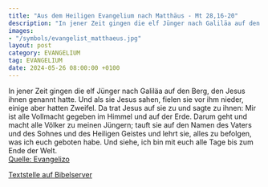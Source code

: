 ```yaml
---
title: "Aus dem Heiligen Evangelium nach Matthäus - Mt 28,16-20"
description: "In jener Zeit gingen die elf Jünger nach Galiläa auf den Berg, den Jesus ihnen genannt hatte. Und als sie Jesus sahen, fielen sie vor ihm nieder, einige aber hatten Zweifel. Da trat Jesus auf sie zu und sagte zu ihnen: Mir ist alle Vollmacht gegeben im Himmel und auf der Erde. Da...."
images:
- "/symbols/evangelist_matthaeus.jpg"
layout: post
category: EVANGELIUM
tag: EVANGELIUM
date: 2024-05-26 08:00:00 +0100
---
```

In jener Zeit gingen die elf Jünger nach Galiläa auf den Berg, den Jesus ihnen genannt hatte.
Und als sie Jesus sahen, fielen sie vor ihm nieder, einige aber hatten Zweifel.
Da trat Jesus auf sie zu und sagte zu ihnen: Mir ist alle Vollmacht gegeben im Himmel und auf der Erde.
Darum geht und macht alle Völker zu meinen Jüngern; tauft sie auf den Namen des Vaters und des Sohnes und des Heiligen Geistes
und lehrt sie, alles zu befolgen, was ich euch geboten habe.<!--more--> Und siehe, ich bin mit euch alle Tage bis zum Ende der Welt.<br>
[Quelle: Evangelizo](https://evangeliumtagfuertag.org/DE/gospel)

[Textstelle auf Bibelserver](https://www.bibleserver.com/EU/Matthäus28,16-20)

